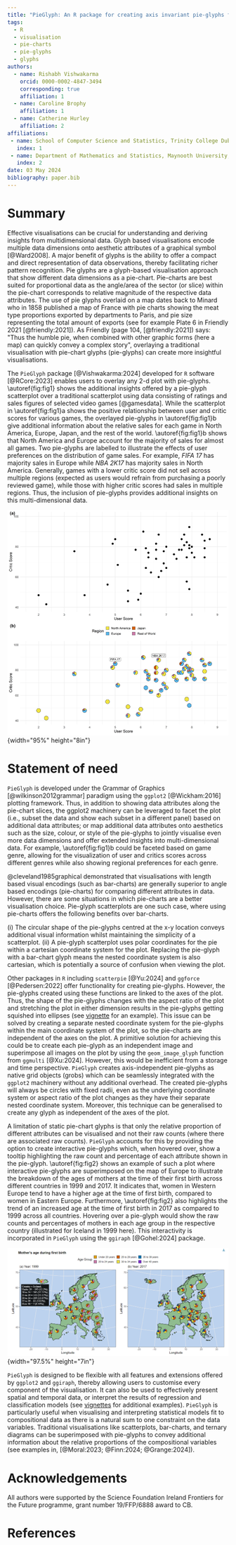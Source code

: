 ```yaml
---
title: "PieGlyph: An R package for creating axis invariant pie-glyphs for 2d plots"
tags:
  - R
  - visualisation
  - pie-charts
  - pie-glyphs
  - glyphs
authors:
  - name: Rishabh Vishwakarma
    orcid: 0000-0002-4847-3494
    corresponding: true 
    affiliation: 1 
  - name: Caroline Brophy
    affiliation: 1
  - name: Catherine Hurley
    affiliation: 2
affiliations:
 - name: School of Computer Science and Statistics, Trinity College Dublin, Ireland
   index: 1
 - name: Department of Mathematics and Statistics, Maynooth University, Maynooth, Ireland
   index: 2
date: 03 May 2024
bibliography: paper.bib
---
```


# Summary

Effective visualisations can be crucial for understanding and deriving insights from multidimensional data. Glyph based visualisations encode multiple data dimensions onto aesthetic attributes of a graphical symbol [@Ward2008]. A major benefit of glyphs is the ability to offer a compact and direct representation of data observations, thereby facilitating richer pattern recognition. Pie glyphs are a glyph-based visualisation approach that show different data dimensions as a pie-chart. Pie-charts are best suited for proportional data as the angle/area of the sector (or slice) within the pie-chart corresponds to relative magnitude of the respective data attributes. The use of pie glyphs overlaid on a map dates back to Minard who in 1858 published a map of France with pie charts showing the meat type proportions exported by departments to Paris, and pie size representing the total amount of exports (see for example Plate 6 in Friendly 2021 [@friendly:2021]). As Friendly (page 104, [@friendly:2021]) says: "Thus the humble pie, when combined with other graphic forms (here a map) can quickly convey a complex story", overlaying a traditional visualisation with pie-chart glyphs (pie-glyphs) can create more insightful visualisations. 

The `PieGlyph` package [@Vishwakarma:2024] developed for `R` software [@RCore:2023] enables users to overlay any 2-d plot with pie-glyphs. \autoref{fig:fig1} shows the additional insights offered by a pie-glyph scatterplot over a traditional scatterplot using data consisting of ratings and sales figures of selected video games [@gamesdata]. While the scatterplot in \autoref{fig:fig1}a shows the positive relationship between user and critic scores for various games, the overlayed pie-glyphs in \autoref{fig:fig1}b give additional information about the relative sales for each game in North America, Europe, Japan, and the rest of the world. \autoref{fig:fig1}b shows that North America and Europe account for the majority of sales for almost all games. Two pie-glyphs are labelled to illustrate the effects of user preferences on the distribution of game sales. For example, *FIFA 17* has majority sales in Europe while *NBA 2K17* has majority sales in North America. Generally, games with a lower critic score did not sell across multiple regions (expected as users would refrain from purchasing a poorly reviewed game), while those with higher critic scores had sales in multiple regions. Thus, the inclusion of pie-glyphs provides additional insights on this multi-dimensional data.

![Scatterplot of critic versus user scores for selected games released in 2016. The data for this plot comes from @gamesdata. (a) and (b) both show the same data, however, points in (b) are overlayed with pie-glyphs showing the proportions of game unit sales across the four regions of North America, Europe, Japan, and the rest of the world. Two observations are labelled to highlight the distribution of sales for specific games. \label{fig:fig1}](Figure%201.png){width="95%" height="8in"}

# Statement of need

`PieGlyph` is developed under the Grammar of Graphics [@wilkinson2012grammar] paradigm using the `ggplot2` [@Wickham:2016] plotting framework. Thus, in addition to showing data attributes along the pie-chart slices, the ggplot2 machinery can be leveraged to facet the plot (i.e., subset the data and show each subset in a different panel) based on additional data attributes; or map additional data attributes onto aesthetics such as the size, colour, or style of the pie-glyphs to jointly visualise even more data dimensions and offer extended insights into multi-dimensional data. For example, \autoref{fig:fig1}b could be faceted based on game genre, allowing for the visualization of user and critics scores across different genres while also showing regional preferences for each genre.

@cleveland1985graphical demonstrated that visualisations with length based visual encodings (such as bar-charts) are generally superior to angle based encodings (pie-charts) for comparing different attributes in data. However, there are some situations in which pie-charts are a better visualisation choice. Pie-glyph scatterplots are one such case, where using pie-charts offers the following benefits over bar-charts.

(i) The circular shape of the pie-glyphs centred at the x-y location conveys additional visual information whilst maintaining the simplicity of a scatterplot. 
(ii) A pie-glyph scatterplot uses polar coordinates for the pie within a cartesian coordinate system for the plot. Replacing the pie-glyph with a bar-chart glyph means the nested coordinate system is also cartesian, which is potentially a source of confusion when viewing the plot.

Other packages in `R` including `scatterpie` [@Yu:2024] and `ggforce` [@Pedersen:2022] offer functionality for creating pie-glyphs. However, the pie-glyphs created using these functions are linked to the axes of the plot. Thus, the shape of the pie-glyphs changes with the aspect ratio of the plot and stretching the plot in either dimension results in the pie-glyphs getting squished into ellipses (see [vignette](https://rishvish.github.io/PieGlyph/articles/time-series-example.html#:~:text=Problems%20with%20existing%20techniques) for an example). This issue can be solved by creating a separate nested coordinate system for the pie-glyphs within the main coordinate system of the plot, so the pie-charts are independent of the axes on the plot. A primitive solution for achieving this could be to create each pie-glyph as an independent image and superimpose all images on the plot by using the `geom_image_glyph` function from `ggmulti` [@Xu:2024]. However, this would be inefficient from a storage and time perspective. `PieGlyph` creates axis-independent pie-glyphs as native grid objects (grobs) which can be seamlessly integrated with the `ggplot2` machinery without any additional overhead. The created pie-glyphs will always be circles with fixed radii, even as the underlying coordinate system or aspect ratio of the plot changes as they have their separate nested coordinate system. Moreover, this technique can be generalised to create any glyph as independent of the axes of the plot.

A limitation of static pie-chart glyphs is that only the relative proportion of different attributes can be visualised and not their raw counts (where there are associated raw counts). `PieGlyph` accounts for this by providing the option to create interactive pie-glyphs which, when hovered over, show a tooltip highlighting the raw count and percentage of each attribute shown in the pie-glyph. \autoref{fig:fig2} shows an example of such a plot where interactive pie-glyphs are superimposed on the map of Europe to illustrate the breakdown of the ages of mothers at the time of their first birth across different countries in 1999 and 2017. It indicates that, women in Western Europe tend to have a higher age at the time of first birth, compared to women in Eastern Europe. Furthermore, \autoref{fig:fig2} also highlights the trend of an increased age at the time of first birth in 2017 as compared to 1999 across all countries. Hovering over a pie-glyph would show the raw counts and percentages of mothers in each age group in the respective country (illustrated for Iceland in 1999 here). This interactivity is incorporated in `PieGlyph` using the `ggiraph` [@Gohel:2024] package. 

![ A map of Europe overlayed with pie-glyphs showing the proportion of mothers belonging to particular age group during their first birth in the year 1999 (a) and 2017 (b) in the respective countries. A tooltip is shown highlighting the raw counts in each age group in Iceland. The data for this plot is from @birthsdata. \label{fig:fig2}](Figure%202.png){width="97.5%" height="7in"}


`PieGlyph` is designed to be flexible with all features and extensions offered by `ggplot2` and `ggiraph`, thereby allowing users to customise every component of the visualisation. It can also be used to effectively present spatial and temporal data, or interpret the results of regression and classification models (see [vignettes](https://rishvish.github.io/PieGlyph/articles/) for additional examples). `PieGlyph` is particularly useful when visualising and interpreting statistical models fit to compositional data as there is a natural sum to one constraint on the data variables. Traditional visualisations like scatterplots, bar-charts, and ternary diagrams can be superimposed with pie-glyphs to convey additional information about the relative proportions of the compositional variables (see examples in, [@Moral:2023; @Finn:2024; @Grange:2024]). 

# Acknowledgements

All authors were supported by the Science Foundation Ireland Frontiers for the Future programme, grant number 19/FFP/6888 award to CB.

# References
